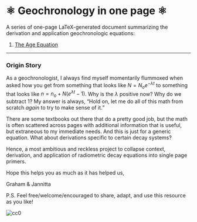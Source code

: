 # ⚛️ Geochronology in one page ⚛️

A series of one-page LaTeX-generated document summarizing the derivation and application geochronologic equations:

1. [The Age Equation](pages/age-equation.pdf)

---

### Origin Story

As a geochronologist, I always find myself momentarily flummoxed when asked how you get from something that looks like $N=N_oe^{-\lambda t}$ to something that looks like $n = n_o + N \left( e^{\lambda t} - 1 \right)$. Why is the $\lambda$ positive now? Why do we subtract 1? My answer is always, <q>Hold on, let me do all of this math from scratch *again* to try to make sense of it.</q>

There are some textbooks out there that do a pretty good job, but the math is often scattered across pages with additional information that is useful, but extraneous to my immediate needs. And this is just for a generic equation. What about derivations specific to certain decay systems?

Hence, a most ambitious and reckless project to collapse context, derivation, and application of radiometric decay equations into single page primers.

Hope this helps you as much as it has helped us,

Graham &amp; Jannitta

P.S. Feel free/welcome/encouraged to share, adapt, and use this resource as you like!

![cc0](https://mirrors.creativecommons.org/presskit/buttons/88x31/svg/cc-zero.svg)

